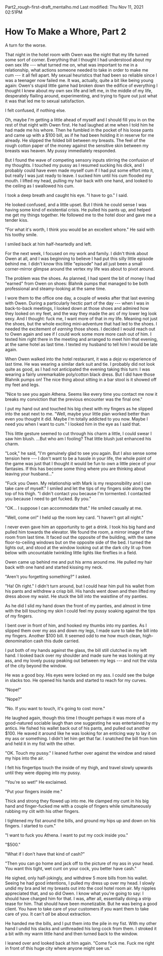 Part2_rough-first-draft_mentalho.md
Last modified: Thu Nov 11, 2021  02:51PM


# How To Make a Whore, Part 2
A turn for the worse.


That night in the hotel room with Owen was the night that my life turned some sort of corner. Everything that I thought I had understood about my own sex life --- what turned me on, what was important to me in a relationship, what actions someone needed to take in order to make me cum --- it all fell apart. My sexual heuristics that had been so reliable since I was a teenager now failed me. It was, actually, quite a bit like being young again: Owen's stupid little game had broken down the edifice of everything I thought I knew about my own sex life and left me, in the middle of my life, desperately flailing around, experimenting, and trying to figure out just what it was that led me to sexual satisfaction.

I felt confused, if nothing else.

Oh, maybe I'm getting a little ahead of myself and I should fill you in on the rest of that night with Owen first. He had laughed at me when I told him he had made me his whore. Then he fumbled in the pocket of his loose pants and came up with a $100 bill, as if he had been holding it in reserve for me already. He 
slipped the folded bill between my breasts. The feel of the rough cotton paper of the money against the sensitive skin between my breasts was heaven. My pussy immediately responded.

But I found the wave of competing sensory inputs stirring the confusion of my thoughts. I touched my pussy as I resumed sucking his dick, and I probably could have even made myself cum if I had put some effort into it, but really I was just ready to leave. I sucked him until his cum flooded my mouth. I lifted my head, pulling my hair back with one hand, and looked to the ceiling as I swallowed his cum.

I took a deep breath and caught his eye. "I have to go." I said.

He looked confused, and a little upset. But I think he could sense I was having some kind of existential crisis. He pulled his pants up, and helped me get my things together. He followed me to the hotel door and gave me a tender kiss.

"For what it's worth, I think you would be an excellent whore." He said with his toothy smile.

I smiled back at him half-heartedly and left.

For the next week, I focused on my work and family. I didn't think about Owen at all, and I was beginning to believe I had put this silly little episode behind me. I didn't know this little "episode" had all just been a small corner-mirror glimpse around the vertex my life was about to pivot around.

The problem was the shoes. As planned, I had spent the bit of money I had "earned" from Owen on shoes: Blahnik pumps that managed to be both professional and steamy-looking at the same time.

I wore them to the office one day, a couple of weeks after that last evening with Owen. During a particularly hectic part of the day --- when I was in back-to-back meetings, I looked down at those shoes and admired how they looked on my feet, and the way they made the arc of my lower leg look sexy. And I thought: fuck me, I want more of that in my life. Meaning not just the shoes, but the whole exciting mini-adventure that had led to the shoes. I needed the excitement of _earning_ those shoes. I decided I would reach out to Owen again and see if I could work some more more cash out of him. I texted him right there in the meeting and arranged to meet him that evening, at the same hotel as last time. I texted my husband to tell him I would be late again.

When Owen walked into the hotel restaurant, it was a _deja vu_ experience of last time. He was wearing a similar dark suit and tie. I probably did not look quite as good, as I had not anticipated the evening taking this turn: I was wearing a fairly unremarkable poly/cotton black dress. But I did have those Blahnik pumps on! The nice thing about sitting in a bar stool is it showed off my feet and legs.

"Nice to see you again Athena. Seems like every time you contact me now it breaks my conviction that the previous encounter was the final one."

I put my hand out and touched his big chest with my fingers as he slipped into the seat next to me. "Well, maybe your little plan worked better than even you thought it did. Maybe I'm totally addicted to you now. Maybe I need you when I want to cum." I looked him in the eye as I said that.

This little gesture seemed to cut through his charm a little, I could swear I saw him blush. ...But who am I fooling? That little blush just enhanced his charm.

"Look," he said, "I'm genuinely glad to see you again. But I also sense some tension here --- I don't want to be a hassle in your life, the whole point of the game was just that I thought it would be fun to own a little piece of your fantasies. If this has become some thing where you are thinking about leaving your husband..."

"Fuck you Owen. My relationship with Mark is my responsibility and I can take care of myself." I smiled and let the tips of my fingers side along the top of his thigh. "I didn't contact you because I'm tormented. I contacted you because I need to get fucked. By you."

"OK... I suppose I can accommodate that." He smiled casually at me.

"Well, come on!" I held up the room key card. "I haven't got all night." 

I never even gave him an opportunity to get a drink. I took his big hand and pulled him towards the elevator. We found the room, a mirror image of the room from last time. It faced out the opposite of the building, with the same floor-to-ceiling windows but on the opposite side of the bed. I turned the lights out, and stood at the window looking out at the dark city lit up from below with uncountable twinkling little lights like fireflies in a field.

Owen came up behind me and put his arms around me. He pulled my hair back with one hand and started kissing my neck.

"Aren't you forgetting something?" I asked.

"Ha! Oh right." I didn't turn around, but I could hear him pull his wallet from his pants and withdrew a crisp bill. His hands went down and then lifted my dress above my waist. He stuck the bill into the waistline of my panties.

As he did I slid my hand down the front of my panties, and almost in time with the bill touching my skin I could feel my pussy soaking against the tips of my fingers.

I bent over in front of him, and hooked my thumbs into my panties. As I slipped them over my ass and down my legs, I made sure to take the bill into my fingers.
Another $100 bill. It seemed odd to me how much clean, high-denomination cash this dude carried.

I put both of my hands against the glass, the bill still clutched in my left hand. I looked back over my shoulder and made sure he was looking at my ass, and my lovely pussy peaking out between my legs --- and not the vista of the city beyond the window.

He was a good boy. His eyes were locked on my ass. I could see the bulge in slacks too. He opened his hands and started to reach for my curves.

"Nope!"

"Nope?"

"No. If you want to touch, it's going to cost more."

He laughed again, though this time I thought perhaps it was more of a good-natured sociable laugh than one suggesting he was entertained by my antics. He fished his wallet back out of his pants, and pulled out another $100. He waved it around like he was looking for an enticing way to lay it on my ass or something. I didn't let him get that far. I snatched the bill from him and held it in my fist with the other.

"OK. Touch my pussy." I leaned further over against the window and raised my hips into the air.

I felt his fingertips touch the inside of my thigh, and travel slowly upwards until they were dipping into my pussy.

"You're so wet!" He exclaimed.

"Put your fingers inside me."

Thick and strong they flowed up into me. He clamped my cunt in his big hand and finger-fucked me with a couple of fingers while simultaneously rubbing my clit with his other fingers.

I tightened my fist around the bills, and ground my hips up and down on his fingers. I started to cum."

"I want to fuck you Athena. I want to put my cock inside you."

"$500."

"What if I don't have that kind of cash?"

"Then you can go home and jack off to the picture of my ass in your head. You want this tight, wet cunt on your cock, you better have cash."

He sighed, only half-jokingly, and withdrew 5 more bills from his wallet. Seeing he had good intentions, I pulled my dress up over my head. I slowly undid my bra and let my breasts out into the cool hotel room air. My nipples appreciated that, and so did Owen. I know what you're going to say: I should have charged him for that. I was, after all, essentially doing a strip tease for him. That should have been monetizable. But he was being a good client. You have to take care of your customers if you want them to take care of you. It can't _all_ be about extraction.

He handed me the bills, and I put them into the pile in my fist. With my other hand I undid his slacks and unthreaded his long cock from them. I stroked it a bit with my warm little hand and then turned back to the window.

I leaned over and looked back at him again. "Come fuck me. Fuck me right in front of this huge city where anyone might see us."



